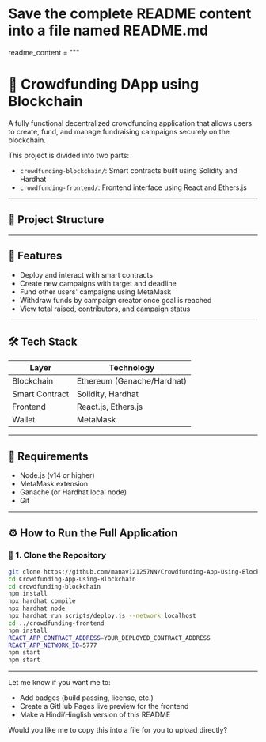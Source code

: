 # Save the complete README content into a file named README.md

readme_content = """
# 💸 Crowdfunding DApp using Blockchain

A fully functional decentralized crowdfunding application that allows users to create, fund, and manage fundraising campaigns securely on the blockchain.

This project is divided into two parts:
- `crowdfunding-blockchain/`: Smart contracts built using Solidity and Hardhat
- `crowdfunding-frontend/`: Frontend interface using React and Ethers.js

---

## 📁 Project Structure

---

## 🚀 Features

- Deploy and interact with smart contracts
- Create new campaigns with target and deadline
- Fund other users' campaigns using MetaMask
- Withdraw funds by campaign creator once goal is reached
- View total raised, contributors, and campaign status

---

## 🛠 Tech Stack

| Layer         | Technology        |
|---------------|------------------|
| Blockchain    | Ethereum (Ganache/Hardhat) |
| Smart Contract| Solidity, Hardhat |
| Frontend      | React.js, Ethers.js |
| Wallet        | MetaMask          |

---

## 🧪 Requirements

- Node.js (v14 or higher)
- MetaMask extension
- Ganache (or Hardhat local node)
- Git

---

## ⚙️ How to Run the Full Application

### 🔁 1. Clone the Repository

```bash
git clone https://github.com/manav121257NN/Crowdfunding-App-Using-Blockchain.git
cd Crowdfunding-App-Using-Blockchain
cd crowdfunding-blockchain
npm install
npx hardhat compile
npx hardhat node
npx hardhat run scripts/deploy.js --network localhost
cd ../crowdfunding-frontend
npm install
REACT_APP_CONTRACT_ADDRESS=YOUR_DEPLOYED_CONTRACT_ADDRESS
REACT_APP_NETWORK_ID=5777
npm start
npm start

```

---

Let me know if you want me to:
- Add badges (build passing, license, etc.)
- Create a GitHub Pages live preview for the frontend
- Make a Hindi/Hinglish version of this README

Would you like me to copy this into a file for you to upload directly?



